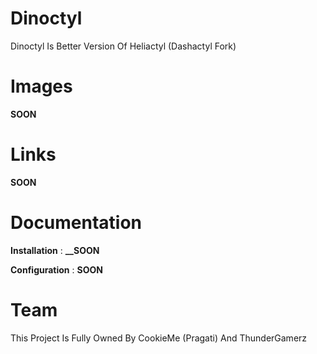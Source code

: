 # Dinoctyl

Dinoctyl Is Better Version Of Heliactyl (Dashactyl Fork)

# Images

**__SOON__**

# Links

**__SOON__**

# Documentation

**Installation** : **__SOON**

**Configuration** : **__SOON__**

# Team

This Project Is Fully Owned By CookieMe (Pragati) And ThunderGamerz
